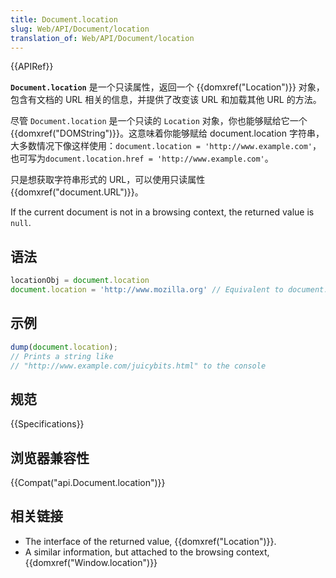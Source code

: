 ```yaml
---
title: Document.location
slug: Web/API/Document/location
translation_of: Web/API/Document/location
---
```

{{APIRef}}

**`Document.location`** 是一个只读属性，返回一个 {{domxref("Location")}} 对象，包含有文档的 URL 相关的信息，并提供了改变该 URL 和加载其他 URL 的方法。

尽管 `Document.location` 是一个只读的 `Location` 对象，你也能够赋给它一个 {{domxref("DOMString")}}。这意味着你能够赋给 document.location 字符串，大多数情况下像这样使用：`document.location = 'http://www.example.com'`，也可写为`document.location.href = 'http://www.example.com'`。

只是想获取字符串形式的 URL，可以使用只读属性 {{domxref("document.URL")}}。

If the current document is not in a browsing context, the returned value is `null`.

## 语法

```js
locationObj = document.location
document.location = 'http://www.mozilla.org' // Equivalent to document.location.href = 'http://www.mozilla.org'
```

## 示例

```js
dump(document.location);
// Prints a string like
// "http://www.example.com/juicybits.html" to the console
```

## 规范

{{Specifications}}

## 浏览器兼容性

{{Compat("api.Document.location")}}

## 相关链接

- The interface of the returned value, {{domxref("Location")}}.
- A similar information, but attached to the browsing context, {{domxref("Window.location")}}
